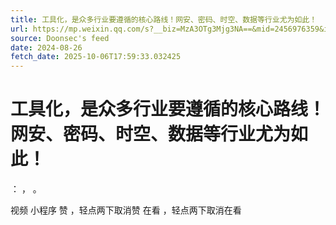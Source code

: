 ```yaml
---
title: 工具化，是众多行业要遵循的核心路线！网安、密码、时空、数据等行业尤为如此！
url: https://mp.weixin.qq.com/s?__biz=MzA3OTg3Mjg3NA==&mid=2456976359&idx=1&sn=63358527e304619fe4d1e973656320f8
source: Doonsec's feed
date: 2024-08-26
fetch_date: 2025-10-06T17:59:33.032425
---
```


# 工具化，是众多行业要遵循的核心路线！网安、密码、时空、数据等行业尤为如此！

：
，
。

视频
小程序
赞
，轻点两下取消赞
在看
，轻点两下取消在看